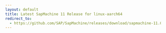 ```yaml
---
layout: default
title: Latest SapMachine 11 Release for linux-aarch64
redirect_to:
  - https://github.com/SAP/SapMachine/releases/download/sapmachine-11.0.19/sapmachine-jre-11.0.19_linux-aarch64_bin.tar.gz
---
```

